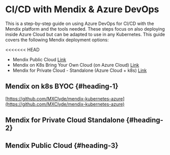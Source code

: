# CI/CD with Mendix & Azure DevOps

This is a step-by-step guide on using Azure DevOps for CI/CD with the Mendix platform and the tools needed. These steps focus on also deploying inside Azure Cloud but can be adapted to use in any Kubernetes. This guide covers the following Mendix deployment options:

<<<<<<< HEAD
* Mendix Public Cloud [Link](#heading-1)
* Mendix on K8s Bring Your Own Cloud (on Azure Cloud) [Link](#heading-2)
* Mendix for Private Cloud - Standalone (Azure Cloud + k8s) [Link](#heading-3)

## Mendix on k8s BYOC {#heading-1}

[https://github.com/MXClyde/mendix-kubernetes-azure](https://github.com/MXClyde/mendix-kubernetes-azure)

## Mendix for Private Cloud Standalone {#heading-2}

## Mendix Public Cloud {#heading-3}
